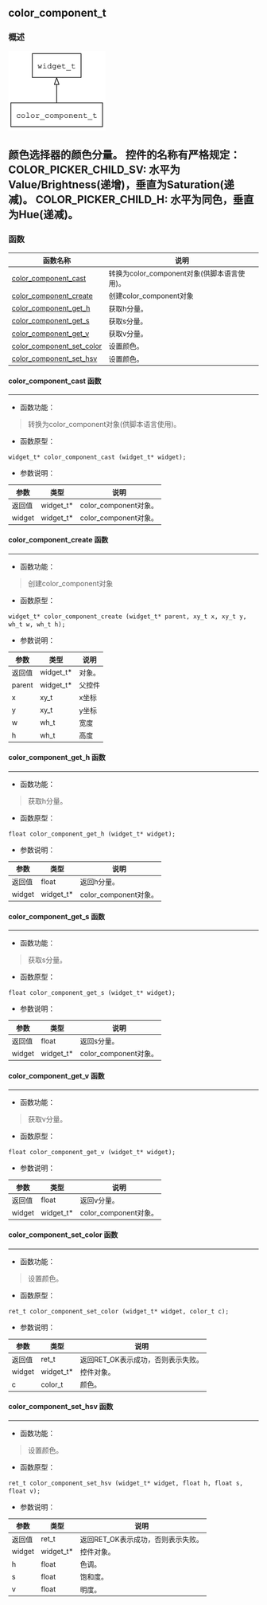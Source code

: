 ## color\_component\_t
### 概述
![image](images/color_component_t_0.png)

颜色选择器的颜色分量。
控件的名称有严格规定：
COLOR_PICKER_CHILD_SV: 水平为Value/Brightness(递增)，垂直为Saturation(递减)。
COLOR_PICKER_CHILD_H: 水平为同色，垂直为Hue(递减)。
----------------------------------
### 函数
<p id="color_component_t_methods">

| 函数名称 | 说明 | 
| -------- | ------------ | 
| <a href="#color_component_t_color_component_cast">color\_component\_cast</a> | 转换为color_component对象(供脚本语言使用)。 |
| <a href="#color_component_t_color_component_create">color\_component\_create</a> | 创建color_component对象 |
| <a href="#color_component_t_color_component_get_h">color\_component\_get\_h</a> | 获取h分量。 |
| <a href="#color_component_t_color_component_get_s">color\_component\_get\_s</a> | 获取s分量。 |
| <a href="#color_component_t_color_component_get_v">color\_component\_get\_v</a> | 获取v分量。 |
| <a href="#color_component_t_color_component_set_color">color\_component\_set\_color</a> | 设置颜色。 |
| <a href="#color_component_t_color_component_set_hsv">color\_component\_set\_hsv</a> | 设置颜色。 |
#### color\_component\_cast 函数
-----------------------

* 函数功能：

> <p id="color_component_t_color_component_cast">转换为color_component对象(供脚本语言使用)。

* 函数原型：

```
widget_t* color_component_cast (widget_t* widget);
```

* 参数说明：

| 参数 | 类型 | 说明 |
| -------- | ----- | --------- |
| 返回值 | widget\_t* | color\_component对象。 |
| widget | widget\_t* | color\_component对象。 |
#### color\_component\_create 函数
-----------------------

* 函数功能：

> <p id="color_component_t_color_component_create">创建color_component对象

* 函数原型：

```
widget_t* color_component_create (widget_t* parent, xy_t x, xy_t y, wh_t w, wh_t h);
```

* 参数说明：

| 参数 | 类型 | 说明 |
| -------- | ----- | --------- |
| 返回值 | widget\_t* | 对象。 |
| parent | widget\_t* | 父控件 |
| x | xy\_t | x坐标 |
| y | xy\_t | y坐标 |
| w | wh\_t | 宽度 |
| h | wh\_t | 高度 |
#### color\_component\_get\_h 函数
-----------------------

* 函数功能：

> <p id="color_component_t_color_component_get_h">获取h分量。

* 函数原型：

```
float color_component_get_h (widget_t* widget);
```

* 参数说明：

| 参数 | 类型 | 说明 |
| -------- | ----- | --------- |
| 返回值 | float | 返回h分量。 |
| widget | widget\_t* | color\_component对象。 |
#### color\_component\_get\_s 函数
-----------------------

* 函数功能：

> <p id="color_component_t_color_component_get_s">获取s分量。

* 函数原型：

```
float color_component_get_s (widget_t* widget);
```

* 参数说明：

| 参数 | 类型 | 说明 |
| -------- | ----- | --------- |
| 返回值 | float | 返回s分量。 |
| widget | widget\_t* | color\_component对象。 |
#### color\_component\_get\_v 函数
-----------------------

* 函数功能：

> <p id="color_component_t_color_component_get_v">获取v分量。

* 函数原型：

```
float color_component_get_v (widget_t* widget);
```

* 参数说明：

| 参数 | 类型 | 说明 |
| -------- | ----- | --------- |
| 返回值 | float | 返回v分量。 |
| widget | widget\_t* | color\_component对象。 |
#### color\_component\_set\_color 函数
-----------------------

* 函数功能：

> <p id="color_component_t_color_component_set_color">设置颜色。

* 函数原型：

```
ret_t color_component_set_color (widget_t* widget, color_t c);
```

* 参数说明：

| 参数 | 类型 | 说明 |
| -------- | ----- | --------- |
| 返回值 | ret\_t | 返回RET\_OK表示成功，否则表示失败。 |
| widget | widget\_t* | 控件对象。 |
| c | color\_t | 颜色。 |
#### color\_component\_set\_hsv 函数
-----------------------

* 函数功能：

> <p id="color_component_t_color_component_set_hsv">设置颜色。

* 函数原型：

```
ret_t color_component_set_hsv (widget_t* widget, float h, float s, float v);
```

* 参数说明：

| 参数 | 类型 | 说明 |
| -------- | ----- | --------- |
| 返回值 | ret\_t | 返回RET\_OK表示成功，否则表示失败。 |
| widget | widget\_t* | 控件对象。 |
| h | float | 色调。 |
| s | float | 饱和度。 |
| v | float | 明度。 |
